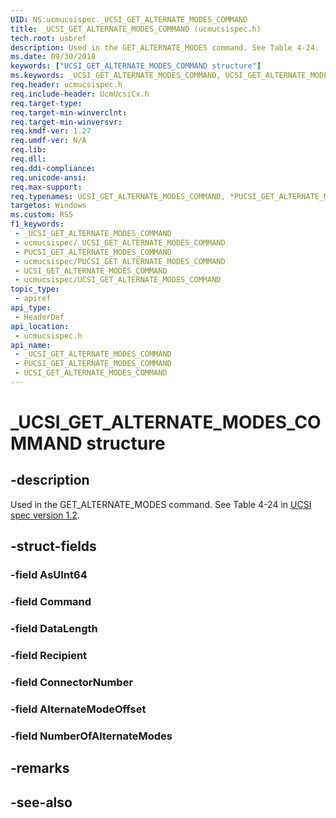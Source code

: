 ```yaml
---
UID: NS:ucmucsispec._UCSI_GET_ALTERNATE_MODES_COMMAND
title: _UCSI_GET_ALTERNATE_MODES_COMMAND (ucmucsispec.h)
tech.root: usbref
description: Used in the GET_ALTERNATE_MODES command. See Table 4-24.
ms.date: 09/30/2018
keywords: ["UCSI_GET_ALTERNATE_MODES_COMMAND structure"]
ms.keywords: _UCSI_GET_ALTERNATE_MODES_COMMAND, UCSI_GET_ALTERNATE_MODES_COMMAND, *PUCSI_GET_ALTERNATE_MODES_COMMAND,
req.header: ucmucsispec.h
req.include-header: UcmUcsiCx.h
req.target-type: 
req.target-min-winverclnt: 
req.target-min-winversvr: 
req.kmdf-ver: 1.27
req.umdf-ver: N/A
req.lib: 
req.dll: 
req.ddi-compliance: 
req.unicode-ansi: 
req.max-support: 
req.typenames: UCSI_GET_ALTERNATE_MODES_COMMAND, *PUCSI_GET_ALTERNATE_MODES_COMMAND
targetos: Windows
ms.custom: RS5
f1_keywords:
 - _UCSI_GET_ALTERNATE_MODES_COMMAND
 - ucmucsispec/_UCSI_GET_ALTERNATE_MODES_COMMAND
 - PUCSI_GET_ALTERNATE_MODES_COMMAND
 - ucmucsispec/PUCSI_GET_ALTERNATE_MODES_COMMAND
 - UCSI_GET_ALTERNATE_MODES_COMMAND
 - ucmucsispec/UCSI_GET_ALTERNATE_MODES_COMMAND
topic_type:
 - apiref
api_type:
 - HeaderDef
api_location:
 - ucmucsispec.h
api_name:
 - _UCSI_GET_ALTERNATE_MODES_COMMAND
 - PUCSI_GET_ALTERNATE_MODES_COMMAND
 - UCSI_GET_ALTERNATE_MODES_COMMAND
---
```


# _UCSI_GET_ALTERNATE_MODES_COMMAND structure


## -description

Used in the GET_ALTERNATE_MODES command. See Table 4-24 in [UCSI spec version 1.2](https://www.intel.com/content/dam/www/public/us/en/documents/technical-specifications/usb-type-c-ucsi-spec.pdf).

## -struct-fields

### -field AsUInt64

### -field Command

### -field DataLength

### -field Recipient

### -field ConnectorNumber

### -field AlternateModeOffset

### -field NumberOfAlternateModes

## -remarks

## -see-also

